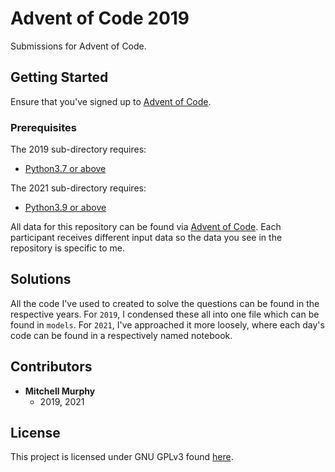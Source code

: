 # Advent of Code 2019
 
Submissions for Advent of Code.

## Getting Started

Ensure that you've signed up to [Advent of Code](https://adventofcode.com/).

### Prerequisites

The 2019 sub-directory requires:

* [Python3.7 or above](https://www.python.org/downloads/)

The 2021 sub-directory requires:

* [Python3.9 or above](https://www.python.org/downloads/)

All data for this repository can be found via [Advent of Code](https://adventofcode.com/). Each participant receives different input data so the data you see in the repository is specific to me.

## Solutions

All the code I've used to created to solve the questions can be found in the respective years. For `2019`, I condensed these all into one file which can be found in `models`. For `2021`, I've approached it more loosely, where each day's code can be found in a respectively named notebook.

## Contributors

* **Mitchell Murphy**
    * 2019, 2021

## License

This project is licensed under GNU GPLv3 found [here](./LICENSE.txt).
